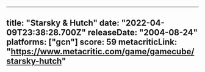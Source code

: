 
---
title: "Starsky & Hutch"
date: "2022-04-09T23:38:28.700Z"
releaseDate: "2004-08-24"
platforms: ["gcn"]
score: 59
metacriticLink: "https://www.metacritic.com/game/gamecube/starsky-hutch"
---
